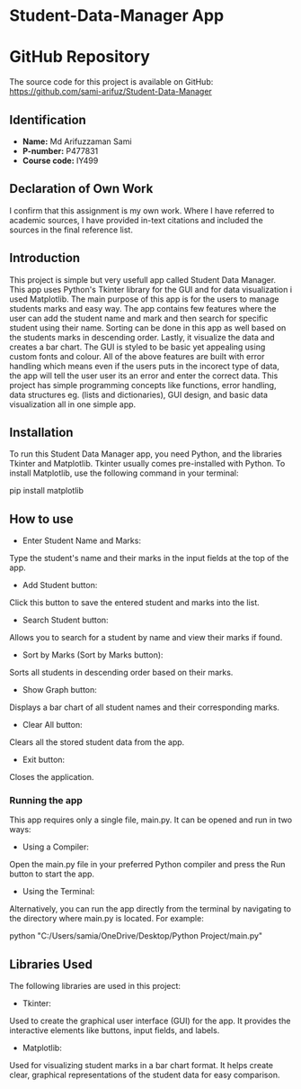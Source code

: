 # Student-Data-Manager App

# GitHub Repository
The source code for this project is available on GitHub: https://github.com/sami-arifuz/Student-Data-Manager

## Identification
- **Name:**  Md Arifuzzaman Sami
- **P-number:** P477831  
- **Course code:** IY499 

## Declaration of Own Work
I confirm that this assignment is my own work.
Where I have referred to academic sources, I have provided in-text citations and included the sources in the final reference list.

## Introduction
This project is simple but very usefull app called Student Data Manager. This app uses Python's Tkinter library for the GUI and for data visualization i used Matplotlib. The main purpose of this app is for the users to manage students marks and easy way. The app contains few features where the user can add the student name and mark and then search for specific student using their name. Sorting can be done in this app as well based on the students marks in descending order. Lastly, it visualize the data and creates a bar chart. The GUI is styled to be basic yet appealing using custom fonts and colour. All of the above features are built with error handling which means even if the users puts in the incorect type of data, the app will tell the user user its an error and enter the correct data. This project has simple programming concepts like functions, error handling, data structures eg. (lists and dictionaries), GUI design, and basic data visualization all in one simple app.

## Installation
To run this Student Data Manager app, you need Python, and the libraries Tkinter and Matplotlib. Tkinter usually comes pre-installed with Python. To install Matplotlib, use the following command in your terminal:

pip install matplotlib

## How to use
- Enter Student Name and Marks:

Type the student's name and their marks in the input fields at the top of the app.

- Add Student button:

Click this button to save the entered student and marks into the list.

- Search Student button:

Allows you to search for a student by name and view their marks if found.

- Sort by Marks (Sort by Marks button):

Sorts all students in descending order based on their marks.

- Show Graph button:

Displays a bar chart of all student names and their corresponding marks.

- Clear All button:

Clears all the stored student data from the app.

- Exit button:

Closes the application.

### Running the app
This app requires only a single file, main.py. It can be opened and run in two ways:

- Using a Compiler:

Open the main.py file in your preferred Python compiler and press the Run button to start the app.

- Using the Terminal:
  
Alternatively, you can run the app directly from the terminal by navigating to the directory where main.py is located.  For example: 

python "C:/Users/samia/OneDrive/Desktop/Python Project/main.py"


## Libraries Used
The following libraries are used in this project:

- Tkinter:

Used to create the graphical user interface (GUI) for the app. It provides the interactive elements like buttons, input fields, and labels.

- Matplotlib:

Used for visualizing student marks in a bar chart format. It helps create clear, graphical representations of the student data for easy comparison.




